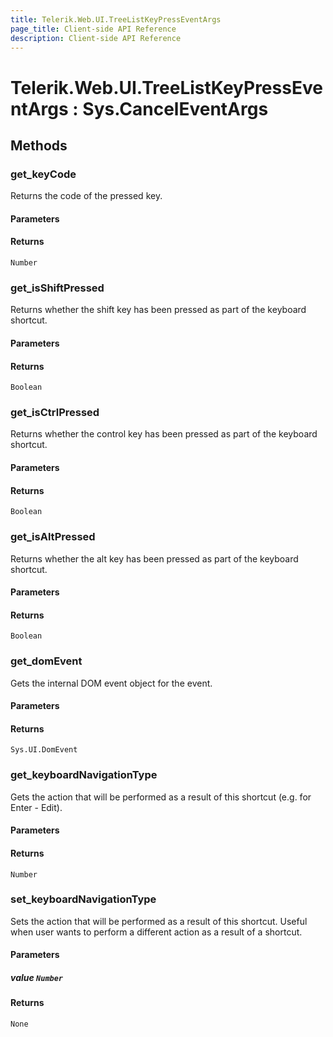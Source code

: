 ```yaml
---
title: Telerik.Web.UI.TreeListKeyPressEventArgs
page_title: Client-side API Reference
description: Client-side API Reference
---
```


# Telerik.Web.UI.TreeListKeyPressEventArgs : Sys.CancelEventArgs

## Methods

### get_keyCode

Returns the code of the pressed key.

#### Parameters

#### Returns

`Number`

### get_isShiftPressed

Returns whether the shift key has been pressed as part of the keyboard shortcut.

#### Parameters

#### Returns

`Boolean`

### get_isCtrlPressed

Returns whether the control key has been pressed as part of the keyboard shortcut.

#### Parameters

#### Returns

`Boolean`

### get_isAltPressed

Returns whether the alt key has been pressed as part of the keyboard shortcut.

#### Parameters

#### Returns

`Boolean`

### get_domEvent

Gets the internal DOM event object for the event.

#### Parameters

#### Returns

`Sys.UI.DomEvent`

### get_keyboardNavigationType

Gets the action that will be performed as a result of this shortcut (e.g. for Enter - Edit).

#### Parameters

#### Returns

`Number`

### set_keyboardNavigationType

Sets the action that will be performed as a result of this shortcut. Useful when user wants to perform a different action as a result of a shortcut.

#### Parameters

##### value `Number`

#### Returns

`None`